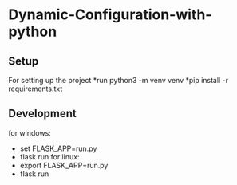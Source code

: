 # Dynamic-Configuration-with-python
## Setup
For setting up the project 
*run python3 -m venv venv
*pip install -r requirements.txt
## Development
for windows: 
* set FLASK_APP=run.py
* flask run
for linux:
* export FLASK_APP=run.py
* flask run
